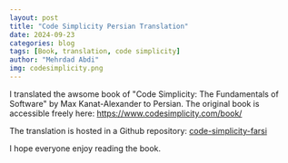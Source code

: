 ```yaml
---
layout: post
title: "Code Simplicity Persian Translation"
date: 2024-09-23
categories: blog
tags: [Book, translation, code simplicity]
author: "Mehrdad Abdi"
img: codesimplicity.png
---
```


I translated the awsome book of "Code Simplicity: The Fundamentals of Software" by Max Kanat-Alexander to Persian.
The original book is accessible freely here: https://www.codesimplicity.com/book/

The translation is hosted in a Github repository: [code-simplicity-farsi](https://github.com/mehrdad-abdi/code-simplicity-farsi)

I hope everyone enjoy reading the book.
